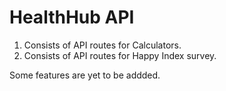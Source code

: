 # HealthHub API

1. Consists of API routes for Calculators.
2. Consists of API routes for Happy Index survey.

Some features are yet to be addded.
